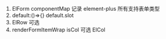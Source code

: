 1. ElForm  componentMap 记录 element-plus 所有支持表单类型
2. default:()=>{}  default.slot
3. ElRow 可选
4. renderFormItemWrap  isCol 可选  ElCol